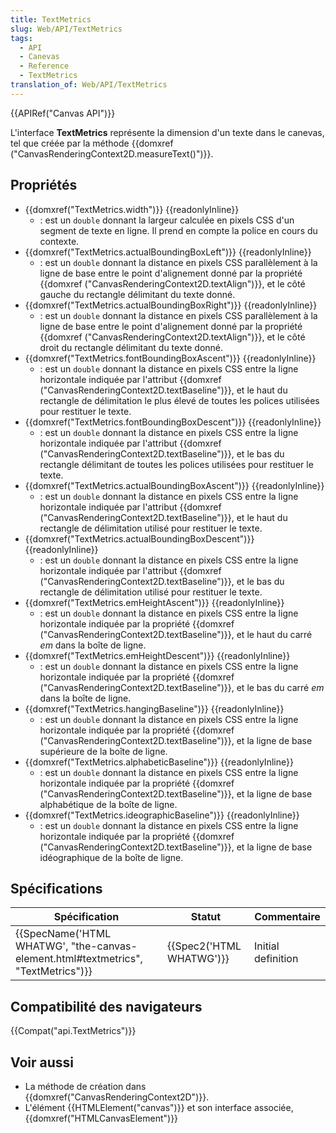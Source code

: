 ```yaml
---
title: TextMetrics
slug: Web/API/TextMetrics
tags:
  - API
  - Canevas
  - Reference
  - TextMetrics
translation_of: Web/API/TextMetrics
---
```

{{APIRef("Canvas API")}}

L'interface **TextMetrics** représente la dimension d'un texte dans le canevas, tel que créée par la méthode {{domxref ("CanvasRenderingContext2D.measureText()")}}.

## Propriétés

- {{domxref("TextMetrics.width")}} {{readonlyInline}}
  - : est un `double` donnant la largeur calculée en pixels CSS d'un segment de texte en ligne. Il prend en compte la police en cours du contexte.
- {{domxref("TextMetrics.actualBoundingBoxLeft")}} {{readonlyInline}}
  - : est un `double` donnant la distance en pixels CSS parallèlement à la ligne de base entre le point d'alignement donné par la propriété {{domxref ("CanvasRenderingContext2D.textAlign")}}, et le côté gauche du rectangle délimitant du texte donné.
- {{domxref("TextMetrics.actualBoundingBoxRight")}} {{readonlyInline}}
  - : est un `double` donnant la distance en pixels CSS parallèlement à la ligne de base entre le point d'alignement donné par la propriété {{domxref ("CanvasRenderingContext2D.textAlign")}}, et le côté droit du rectangle délimitant du texte donné.
- {{domxref("TextMetrics.fontBoundingBoxAscent")}} {{readonlyInline}}
  - : est un `double` donnant la distance en pixels CSS entre la ligne horizontale indiquée par l'attribut {{domxref ("CanvasRenderingContext2D.textBaseline")}}, et le haut du rectangle de délimitation le plus élevé de toutes les polices utilisées pour restituer le texte.
- {{domxref("TextMetrics.fontBoundingBoxDescent")}} {{readonlyInline}}
  - : est un `double` donnant la distance en pixels CSS entre la ligne horizontale indiquée par l'attribut {{domxref ("CanvasRenderingContext2D.textBaseline")}}, et le bas du rectangle délimitant de toutes les polices utilisées pour restituer le texte.
- {{domxref("TextMetrics.actualBoundingBoxAscent")}} {{readonlyInline}}
  - : est un `double` donnant la distance en pixels CSS entre la ligne horizontale indiquée par l'attribut {{domxref ("CanvasRenderingContext2D.textBaseline")}}, et le haut du rectangle de délimitation utilisé pour restituer le texte.
- {{domxref("TextMetrics.actualBoundingBoxDescent")}} {{readonlyInline}}
  - : est un `double` donnant la distance en pixels CSS entre la ligne horizontale indiquée par l'attribut {{domxref ("CanvasRenderingContext2D.textBaseline")}}, et le bas du rectangle de délimitation utilisé pour restituer le texte.
- {{domxref("TextMetrics.emHeightAscent")}} {{readonlyInline}}
  - : est un `double` donnant la distance en pixels CSS entre la ligne horizontale indiquée par la propriété {{domxref ("CanvasRenderingContext2D.textBaseline")}}, et le haut du carré _em_ dans la boîte de ligne.
- {{domxref("TextMetrics.emHeightDescent")}} {{readonlyInline}}
  - : est un `double` donnant la distance en pixels CSS entre la ligne horizontale indiquée par la propriété {{domxref ("CanvasRenderingContext2D.textBaseline")}}, et le bas du carré _em_ dans la boîte de ligne.
- {{domxref("TextMetrics.hangingBaseline")}} {{readonlyInline}}
  - : est un `double` donnant la distance en pixels CSS entre la ligne horizontale indiquée par la propriété {{domxref ("CanvasRenderingContext2D.textBaseline")}}, et la ligne de base supérieure de la boîte de ligne.
- {{domxref("TextMetrics.alphabeticBaseline")}} {{readonlyInline}}
  - : est un `double` donnant la distance en pixels CSS entre la ligne horizontale indiquée par la propriété {{domxref ("CanvasRenderingContext2D.textBaseline")}}, et la ligne de base alphabétique de la boîte de ligne.
- {{domxref("TextMetrics.ideographicBaseline")}} {{readonlyInline}}
  - : est un `double` donnant la distance en pixels CSS entre la ligne horizontale indiquée par la propriété {{domxref ("CanvasRenderingContext2D.textBaseline")}}, et la ligne de base idéographique de la boîte de ligne.

## Spécifications

| Spécification                                                                                                | Statut                           | Commentaire        |
| ------------------------------------------------------------------------------------------------------------ | -------------------------------- | ------------------ |
| {{SpecName('HTML WHATWG', "the-canvas-element.html#textmetrics", "TextMetrics")}} | {{Spec2('HTML WHATWG')}} | Initial definition |

## Compatibilité des navigateurs

{{Compat("api.TextMetrics")}}

## Voir aussi

- La méthode de création dans {{domxref("CanvasRenderingContext2D")}}.
- L'élément {{HTMLElement("canvas")}} et son interface associée, {{domxref("HTMLCanvasElement")}}
